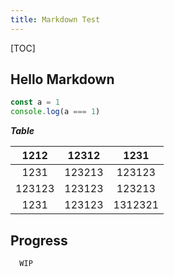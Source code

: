 ```yaml
---
title: Markdown Test
---
```


[TOC]


## Hello Markdown

```ts
const a = 1
console.log(a === 1)
```
***Table***

|  1212  | 12312  |  1231   |
| :----: | :----: | :-----: |
|  1231  | 123213 | 123123  |
| 123123 | 123123 | 123213  |
|  1231  | 123123 | 1312321 |


## Progress
```bash
  WIP
```